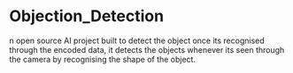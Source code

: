 # Objection_Detection
n open source AI project built to detect the object once its recognised through the encoded data, it detects the objects whenever its seen through the camera by recognising the shape of the object.

